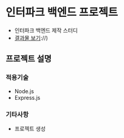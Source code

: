 # 인터파크 백엔드 프로젝트

- 인터파크 백엔드 제작 스터디
- [결과물 보기](http)://)

## 프로젝트 설명

### 적용기술

- Node.js
- Express.js

### 기타사항

- 프로젝트 생성
